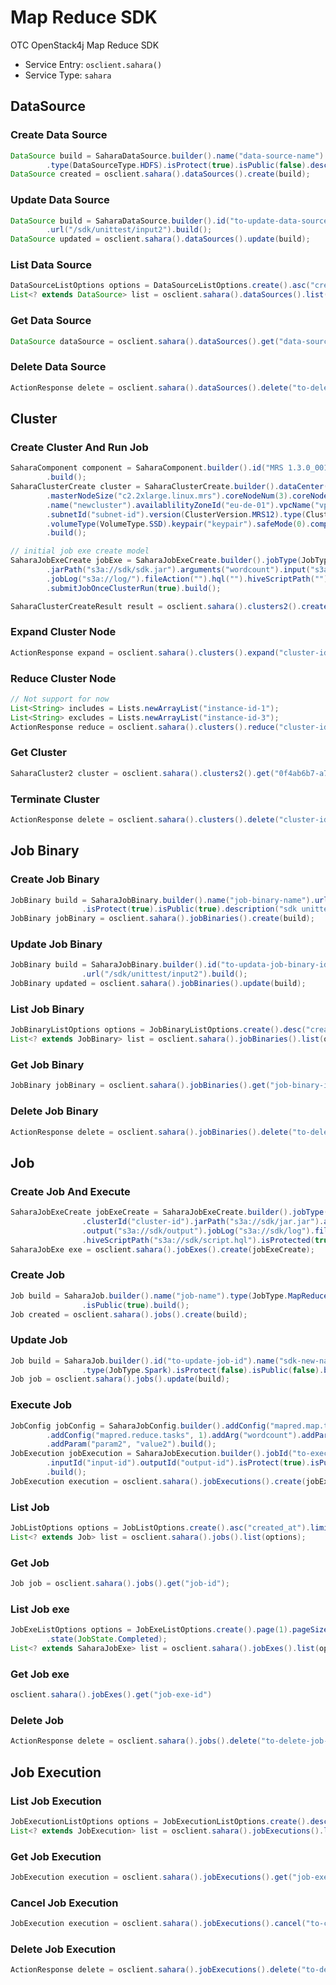 # Map Reduce SDK

OTC OpenStack4j Map Reduce SDK
- Service Entry: `osclient.sahara()`
- Service Type: `sahara`


## DataSource
### Create Data Source
```java
DataSource build = SaharaDataSource.builder().name("data-source-name").url("/sdk/unittest/input")
		.type(DataSourceType.HDFS).isProtect(true).isPublic(false).description("sdk unittests").build();
DataSource created = osclient.sahara().dataSources().create(build);
```

### Update Data Source
```java
DataSource build = SaharaDataSource.builder().id("to-update-data-source-id").name("sdk-new-name")
		.url("/sdk/unittest/input2").build();
DataSource updated = osclient.sahara().dataSources().update(build);
```


### List Data Source
```java
DataSourceListOptions options = DataSourceListOptions.create().asc("created_at").limit(10);
List<? extends DataSource> list = osclient.sahara().dataSources().list(options);
```

### Get Data Source
```java
DataSource dataSource = osclient.sahara().dataSources().get("data-source-id");
```

### Delete Data Source
```java
ActionResponse delete = osclient.sahara().dataSources().delete("to-delete-data-source-id");
```

## Cluster
### Create Cluster And Run Job
```java
SaharaComponent component = SaharaComponent.builder().id("MRS 1.3.0_001").name("Hadoop").version("").desc("")
		.build();
SaharaClusterCreate cluster = SaharaClusterCreate.builder().dataCenter("eu-de").masterNodeNum(2)
		.masterNodeSize("c2.2xlarge.linux.mrs").coreNodeNum(3).coreNodeSize("c2.2xlarge.linux.mrs")
		.name("newcluster").availablilityZoneId("eu-de-01").vpcName("vpc1").vpcId("vpc-id").subnetName("subnet")
		.subnetId("subnet-id").version(ClusterVersion.MRS12).type(ClusterType.Stream).volumeSize(100)
		.volumeType(VolumeType.SSD).keypair("keypair").safeMode(0).components(Lists.newArrayList(component))
		.build();

// initial job exe create model
SaharaJobExeCreate jobExe = SaharaJobExeCreate.builder().jobType(JobType.MapReduce).jobName("sdk")
		.jarPath("s3a://sdk/sdk.jar").arguments("wordcount").input("s3a://input/").output("s3a://output/")
		.jobLog("s3a://log/").fileAction("").hql("").hiveScriptPath("").shutdownCluster(false)
		.submitJobOnceClusterRun(true).build();

SaharaClusterCreateResult result = osclient.sahara().clusters2().createAndRunJob(cluster, jobExe);
```

### Expand Cluster Node
```java
ActionResponse expand = osclient.sahara().clusters().expand("cluster-id", 3);
```

### Reduce Cluster Node
```java
// Not support for now
List<String> includes = Lists.newArrayList("instance-id-1");
List<String> excludes = Lists.newArrayList("instance-id-3");
ActionResponse reduce = osclient.sahara().clusters().reduce("cluster-id", 3, includes, excludes);
```

### Get Cluster
```java
SaharaCluster2 cluster = osclient.sahara().clusters2().get("0f4ab6b7-a723-4b6c-b326-f8a5711d365a");
```

### Terminate Cluster
```java
ActionResponse delete = osclient.sahara().clusters().delete("cluster-id");
```


## Job Binary
### Create Job Binary
```java
JobBinary build = SaharaJobBinary.builder().name("job-binary-name").url("/sdk/unittest/input")
				.isProtect(true).isPublic(true).description("sdk unittests").build();
JobBinary jobBinary = osclient.sahara().jobBinaries().create(build);
```

### Update Job Binary
```java
JobBinary build = SaharaJobBinary.builder().id("to-updata-job-binary-id").name("sdk-new-name")
				.url("/sdk/unittest/input2").build();
JobBinary updated = osclient.sahara().jobBinaries().update(build);
```

### List Job Binary
```java
JobBinaryListOptions options = JobBinaryListOptions.create().desc("created_at").limit(10);
List<? extends JobBinary> list = osclient.sahara().jobBinaries().list(options);
```

### Get Job Binary
```java
JobBinary jobBinary = osclient.sahara().jobBinaries().get("job-binary-id");
```

### Delete Job Binary
```java
ActionResponse delete = osclient.sahara().jobBinaries().delete("to-delete-job-binary-id");
```


## Job
### Create Job And Execute
```java
SaharaJobExeCreate jobExeCreate = SaharaJobExeCreate.builder().jobType(JobType.Spark).jobName("sdk-unittests")
				.clusterId("cluster-id").jarPath("s3a://sdk/jar.jar").arguments("wordcount").input("s3a://sdk/input")
				.output("s3a://sdk/output").jobLog("s3a://sdk/log").fileAction("export").hql("hql")
				.hiveScriptPath("s3a://sdk/script.hql").isProtected(true).isPublic(false).build();
SaharaJobExe exe = osclient.sahara().jobExes().create(jobExeCreate);
```

### Create Job
```java
Job build = SaharaJob.builder().name("job-name").type(JobType.MapReduce).description("sdk unittest").isProtect(true)
				.isPublic(true).build();
Job created = osclient.sahara().jobs().create(build);
```

### Update Job
```java
Job build = SaharaJob.builder().id("to-update-job-id").name("sdk-new-name").description("updated desc")
				.type(JobType.Spark).isProtect(false).isPublic(false).build();
Job job = osclient.sahara().jobs().update(build);
```

### Execute Job
```java
JobConfig jobConfig = SaharaJobConfig.builder().addConfig("mapred.map.tasks", 1)
		.addConfig("mapred.reduce.tasks", 1).addArg("wordcount").addParam("param1", "value1")
		.addParam("param2", "value2").build();
JobExecution jobExecution = SaharaJobExecution.builder().jobId("to-execute-job-id").clusterId("cluster-id")
		.inputId("input-id").outputId("output-id").isProtect(true).isPublic(true).setJobConfig(jobConfig)
		.build();
JobExecution execution = osclient.sahara().jobExecutions().create(jobExecution);
```

### List Job
```java
JobListOptions options = JobListOptions.create().asc("created_at").limit(10);
List<? extends Job> list = osclient.sahara().jobs().list(options);
```

### Get Job
```java
Job job = osclient.sahara().jobs().get("job-id");
```

### List Job exe
```java
JobExeListOptions options = JobExeListOptions.create().page(1).pageSize(20).clusterId("cluster-id")
		.state(JobState.Completed);
List<? extends SaharaJobExe> list = osclient.sahara().jobExes().list(options);
```

### Get Job exe
```java
osclient.sahara().jobExes().get("job-exe-id")
```

### Delete Job
```java
ActionResponse delete = osclient.sahara().jobs().delete("to-delete-job-id");
```


## Job Execution
### List Job Execution
```java
JobExecutionListOptions options = JobExecutionListOptions.create().desc("created_at").limit(10);
List<? extends JobExecution> list = osclient.sahara().jobExecutions().list(options);
```

### Get Job Execution
```java
JobExecution execution = osclient.sahara().jobExecutions().get("job-execution-id");
```

### Cancel Job Execution
```java
JobExecution execution = osclient.sahara().jobExecutions().cancel("to-cancel-job-execution-id");
```

### Delete Job Execution
```java
ActionResponse delete = osclient.sahara().jobExecutions().delete("to-delete-job-execution-id");
```
